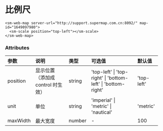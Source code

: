 # 比例尺

<sm-iframe src="http://iclient.supermap.io/examples/mapboxgl/components_scale_vue.html"></sm-iframe>

```vue
<sm-web-map server-url="http://support.supermap.com.cn:8092/" map-id="1649097980">
  <sm-scale position="top-left"></sm-scale>
</sm-web-map>
```

### Attributes

| 参数     | 说明                              | 类型   | 可选值                                      | 默认值   |
| :------- | :-------------------------------- | :----- | :------------------------------------------ | :------- |
| position     | 显示位置（添加成 control 时生效） | string   | 'top-left' \| 'top-right' \| 'bottom-left' \| 'bottom-right' | 'top-left' |
| unit     | 单位                              | string | 'imperial' \| 'metric' \| 'nautical'                    | 'metric'   |
| maxWidth | 最大宽度                          | number | -                                           | 100      |
